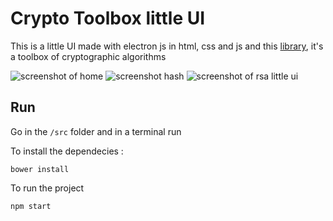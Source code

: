 # Crypto Toolbox little UI

This is a little UI made with electron js in html, css and js  and this [library](https://github.com/travist/jsencrypt), it's a toolbox of cryptographic algorithms

<img src="https://raw.githubusercontent.com/allEyezOnCode/Crypto-tools-little-ui/master/images/screenshot-home.png" alt="screenshot of home">

<img src="https://raw.githubusercontent.com/allEyezOnCode/Crypto-tools-little-ui/master/images/screenshot-hash.png" alt="screenshot hash">

<img src="https://raw.githubusercontent.com/allEyezOnCode/Little-RSA-ui/master/images/screenshot.png" alt="screenshot of rsa little ui">


## Run
Go in the `/src` folder and in a terminal run

To install the dependecies :


```
bower install
```

To run the project

```
npm start
```

